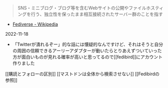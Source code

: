 
> SNS・ミニブログ・ブログ等を含むWebサイトの公開やファイルホスティングを行う、独立性を保ったまま相互接続されたサーバー群のことを指す
- [Fediverse - Wikipedia](https://ja.wikipedia.org/wiki/Fediverse)

2022-11-18
- 「Twitterが潰れるぞー」的な話には懐疑的なんですけど、それはそうと自分の周囲の信頼できるアーリーアダプターが動いたらとりあえずついていった方が面白いものが見れる確率が高いと思ってるので[[fedibird]]にアカウント作りました

[[購読とフォローの区別]]
[[マストドンは全体から検索させない]]
[[Fedibirdの参照]]